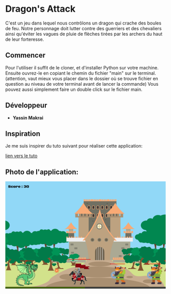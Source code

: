 # Dragon's Attack

C'est un jeu dans lequel nous contrôlons un dragon qui crache des boules de feu. Notre personnage doit lutter contre des guerriers et des chevaliers ainsi qu'éviter les vagues de pluie de flèches tirées par les archers du haut de leur forteresse.

## Commencer

Pour l'utiliser il suffit de le cloner, et d'installer Python sur votre machine.
Ensuite ouvrez-le en copiant le chemin du fichier "main" sur le terminal. 
(attention, vaut mieux vous placer dans le dossier où se trouve fichier en question au niveau de votre terminal avant de lancer la commande)
Vous pouvez aussi simplement faire un double click sur le fichier main.

## Développeur

* **Yassin Makrai** 

## Inspiration

Je me suis inspirer du tuto suivant pour réaliser cette application:

[lien vers le tuto](https://www.youtube.com/watch?v=8J8wWxbAdFg&list=PLMS9Cy4Enq5KsM7GJ4LHnlBQKTQBV8kaR&index=1)

## Photo de l'application:

![image](https://github.com/Makraiyassin/Dragon-s-Attack/blob/main/assets/capture-py-game.png)
